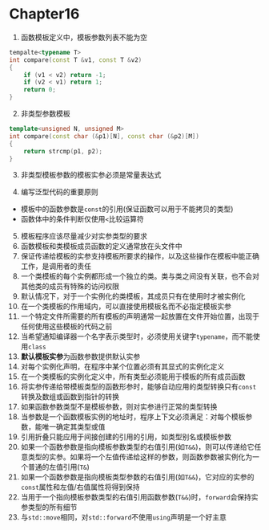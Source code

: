 # Chapter16

1. 函数模板定义中，模板参数列表不能为空

```c++
tempalte<typename T>
int compare(const T &v1, const T &v2)
{
    if (v1 < v2) return -1;
    if (v2 < v1) return 1;
    return 0;
}
```

2. 非类型参数模板

```c++
template<unsigned N, unsigned M>
int compare(const char (&p1)[N], const char (&p2)[M])
{
    return strcmp(p1, p2);
}
```

3. 非类型模板参数的模板实参必须是常量表达式

4. 编写泛型代码的重要原则

* 模板中的函数参数是`const`的引用(保证函数可以用于不能拷贝的类型)
* 函数体中的条件判断仅使用`<`比较运算符

5. 模板程序应该尽量减少对实参类型的要求
6. 函数模板和类模板成员函数的定义通常放在头文件中
7. 保证传递给模板的实参支持模板所要求的操作，以及这些操作在模板中能正确工作，是调用者的责任
8. 一个类模板的每个实例都形成一个独立的类。类与类之间没有关联，也不会对其他类的成员有特殊的访问权限
9. 默认情况下，对于一个实例化的类模板，其成员只有在使用时才被实例化
10. 在一个类模板的作用域内，可以直接使用模板名而不必指定模板实参
11. 一个特定文件所需要的所有模板的声明通常一起放置在文件开始位置，出现于任何使用这些模板的代码之前
12. 当希望通知编译器一个名字表示类型时，必须使用关键字`typename`，而不能使用`class`
13. **默认模板实参**为函数参数提供默认实参
14. 对每个实例化声明，在程序中某个位置必须有其显式的实例化定义
15. 在一个类模板的实例化定义中，所有类型必须能用于模板的所有成员函数
16. 将实参传递给带模板类型的函数形参时，能够自动应用的类型转换只有`const`转换及数组或函数到指针的转换
17. 如果函数参数类型不是模板参数，则对实参进行正常的类型转换
18. 当参数是一个函数模板实例的地址时，程序上下文必须满足：对每个模板参数，能唯一确定其类型或值
19. 引用折叠只能应用于间接创建的引用的引用，如类型别名或模板参数
20. 如果一个函数参数是指向模板参数类型的右值引用(如`T&&`)，则可以传递给它任意类型的实参。如果将一个左值传递给这样的参数，则函数参数被实例化为一个普通的左值引用(`T&`)
21. 如果一个函数参数是指向模板类型参数的右值引用(如`T&&`)，它对应的实参的`const`属性和左值/右值属性将得到保持
22. 当用于一个指向模板参数类型的右值引用函数参数(`T&&`)时，`forward`会保持实参类型的所有细节
23. 与`std::move`相同，对`std::forward`不使用`using`声明是一个好主意

